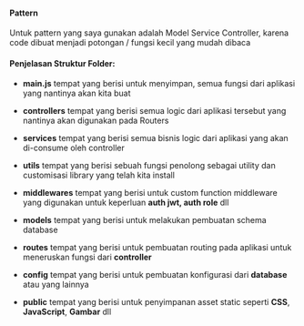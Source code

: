 #### Pattern

Untuk pattern yang saya gunakan adalah Model Service Controller, karena code dibuat menjadi potongan / fungsi kecil yang mudah dibaca

#### Penjelasan Struktur Folder:

- **main.js** tempat yang berisi untuk menyimpan, semua fungsi dari aplikasi yang nantinya akan kita buat

- **controllers** tempat yang berisi semua logic dari aplikasi tersebut yang nantinya akan digunakan pada Routers

- **services** tempat yang berisi semua bisnis logic dari aplikasi yang akan di-consume oleh controller

- **utils** tempat yang berisi sebuah fungsi penolong sebagai utility dan customisasi library yang telah kita install

- **middlewares** tempat yang berisi untuk custom function middleware yang digunakan untuk keperluan **auth jwt, auth role** dll

- **models** tempat yang berisi untuk melakukan pembuatan schema database

- **routes** tempat yang berisi untuk pembuatan routing pada aplikasi untuk meneruskan fungsi dari **controller**

- **config** tempat yang berisi untuk pembuatan konfigurasi dari **database** atau yang lainnya

- **public** tempat yang berisi untuk penyimpanan asset static seperti **CSS**, **JavaScript**, **Gambar** dll
